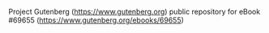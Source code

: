 Project Gutenberg (https://www.gutenberg.org) public repository for
eBook #69655 (https://www.gutenberg.org/ebooks/69655)
